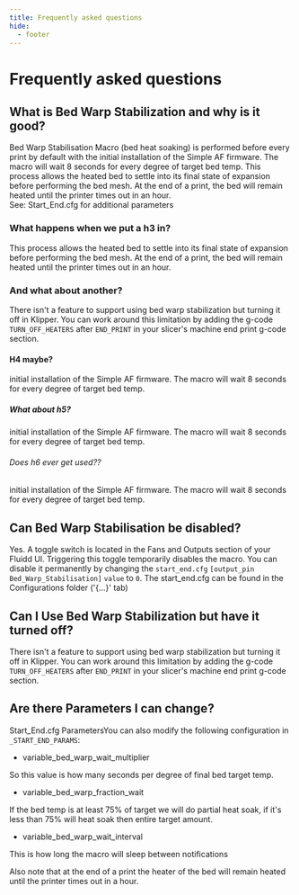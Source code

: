 ```yaml
---
title: Frequently asked questions
hide:
  - footer
---
```


# Frequently asked questions
## What is Bed Warp Stabilization and why is it good?
Bed Warp Stabilisation  Macro (bed heat soaking) is performed before every print by default with the initial installation of the Simple AF firmware. The macro will wait 8 seconds for every degree of target bed temp. 
This process allows the heated bed to settle into its final state of expansion before performing the bed mesh. At the end of a print, the  bed will remain heated until the printer times out in an hour.  
See: Start_End.cfg for additional parameters

### What happens when we put a h3 in?
This process allows the heated bed to settle into its final state of expansion before performing the bed mesh. At the end of a print, the  bed will remain heated until the printer times out in an hour.

### And what about another?
There isn't a feature to support using bed warp stabilization but turning it off in Klipper. You can work around this limitation by adding the g-code `TURN_OFF_HEATERS` after `END_PRINT` in your slicer's machine end print g-code section.

#### H4 maybe?
initial installation of the Simple AF firmware. The macro will wait 8 seconds for every degree of target bed temp.

##### What about h5?
initial installation of the Simple AF firmware. The macro will wait 8 seconds for every degree of target bed temp.

###### Does h6 ever get used??
initial installation of the Simple AF firmware. The macro will wait 8 seconds for every degree of target bed temp.

## Can Bed Warp Stabilisation be disabled?
Yes. A toggle switch is located in the Fans and Outputs section of your Fluidd UI. Triggering this toggle temporarily disables the macro. 
You can disable it permanently by changing the `start_end.cfg` `[output_pin Bed_Warp_Stabilisation]` `value` to `0`. The start_end.cfg can be found in the Configurations folder ('{...}' tab)

## Can I Use Bed Warp Stabilization but have it turned off?
There isn't a feature to support using bed warp stabilization but turning it off in Klipper. You can work around this limitation by adding the g-code `TURN_OFF_HEATERS` after `END_PRINT` in your slicer's machine end print g-code section.

## Are there Parameters I can change?
Start_End.cfg ParametersYou can also modify the following configuration in `_START_END_PARAMS`:

- variable_bed_warp_wait_multiplier

So this value is how many seconds per degree of final bed target temp.

- variable_bed_warp_fraction_wait

If the bed temp is at least 75% of target we will do partial heat soak, if it's less than 75% will heat soak then entire target amount.

- variable_bed_warp_wait_interval

This is how long the macro will sleep between notifications 

Also note that at the end of a print the heater of the bed will remain heated until the printer times out in a hour.